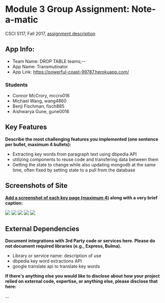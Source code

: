 # Module 3 Group Assignment: Note-a-matic

CSCI 5117, Fall 2017, [assignment description](https://docs.google.com/document/d/13q79EywC9TzWts9K-10b_tKA-ZVyv9_avWGJpgprA6A)

## App Info:

* Team Name: DROP TABLE teams;--
* App Name: Transmutinator
* App Link: <https://powerful-coast-99787.herokuapp.com/>

### Students

* Connor McCrory, mccro016
* Michael Wang, wang4860
* Benji Fischman, fisch885
* Aishwarya Gune, gune0016


## Key Features

**Describe the most challenging features you implemented
(one sentence per bullet, maximum 4 bullets):**

* Extracting key words from paragraph text using dbpedia API
* utilizing components to reuse code and transfering data between them
* Getting the state to change while also updating mongodb at the same time, often fixed by setting state to a pull from the database


## Screenshots of Site

**[Add a screenshot of each key page (maximum 4)](https://stackoverflow.com/questions/10189356/how-to-add-screenshot-to-readmes-in-github-repository)
along with a very brief caption:**

![](https://i.imgur.com/QvtQHNr.jpg)
![](https://i.imgur.com/ZH9kCCv.jpg)
![](https://i.imgur.com/aSXlXYD.jpg)
![](https://i.imgur.com/6x8cPb9.jpg)
![](https://i.imgur.com/Q5mLTVD.jpg)



## External Dependencies

**Document integrations with 3rd Party code or services here.
Please do not document required libraries (e.g., Express, Bulma).**

* Library or service name: description of use
* dbpedia key word extractions API
* google translate api to translate key words

**If there's anything else you would like to disclose about how your project
relied on external code, expertise, or anything else, please disclose that
here:**

...
